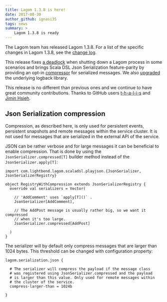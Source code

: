 ```yaml
---
title: Lagom 1.3.8 is here!
date: 2017-08-30
author_github: ignasi35
tags: news
summary: >
    Lagom 1.3.8 is ready
---
```


The Lagom team has released Lagom 1.3.8. For a list of the specific changes in Lagom 1.3.8, see the [change log](/changelog-1.3.x.html).

This release fixes [a deadlock](https://github.com/lagom/lagom/issues/974) when shutting down a Lagom process in some scenarios and brings Scala DSL Json Serialization feature-parity by providing an opt-in [compressor](https://github.com/lagom/lagom/issues/955) for serialized messages. We also [upgraded](https://github.com/lagom/lagom/issues/968) the underlying logback library.

This release is no different than previous ones and we continue to have great community contributions. Thanks to GitHub users [t-h-a-l-i-s](https://github.com/t-h-a-l-i-s) and [Jimin Hsieh](https://github.com/jiminhsieh).


## Json Serialization compression

Compression, as described here, is only used for persistent events, persistent snapshots and remote messages within the service cluster. It is not used for messages that are serialized in the external API of the service.

JSON can be rather verbose and for large messages it can be beneficial to enable compression. That is done by using the `JsonSerializer.compressed[T]` builder method instead of the `JsonSerializer.apply[T]`:

```
import com.lightbend.lagom.scaladsl.playjson.{JsonSerializer, JsonSerializerRegistry}

object RegistryWithCompression extends JsonSerializerRegistry {
  override val serializers = Vector(

    // 'AddComment' uses `apply[T]()` .
    JsonSerializer[AddComment],

    // The AddPost message is usually rather big, so we want it compressed
    // when it's too large.
    JsonSerializer.compressed[AddPost]

  )
}
```

The serializer will by default only compress messages that are larger than 1024 bytes. This threshold can be changed with configuration property:

```
lagom.serialization.json {

  # The serializer will compress the payload if the message class
  # was registered using JsonSerializer.compressed and the payload
  # is larger than this value. Only used for remote messages within
  # the cluster of the service.
  compress-larger-than = 1024b

}
```
